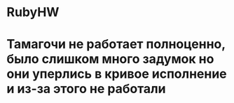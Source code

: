 # RubyHW
# Тамагочи не работает полноценно, было слишком много задумок но они уперлись в кривое исполнение и из-за этого не работали